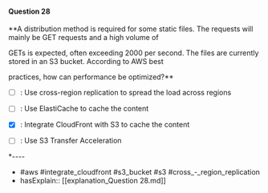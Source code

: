 #### Question  28

**A distribution method is required for some static files. The requests will mainly be GET requests and a high volume of

GETs is expected, often exceeding 2000 per second. The files are currently stored in an S3 bucket. According to AWS best

practices, how can performance be optimized?**

- [ ] :  Use cross-region replication to spread the load across regions

- [ ] :  Use ElastiCache to cache the content

- [x] :  Integrate CloudFront with S3 to cache the content

- [ ] :  Use S3 Transfer Acceleration

*----

- #aws #integrate_cloudfront #s3_bucket #s3 #cross_-_region_replication
- hasExplain:: [[explanation_Question  28.md]]
